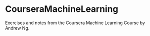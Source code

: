 # CourseraMachineLearning
Exercises and notes from the Coursera Machine Learning Course by Andrew Ng.
